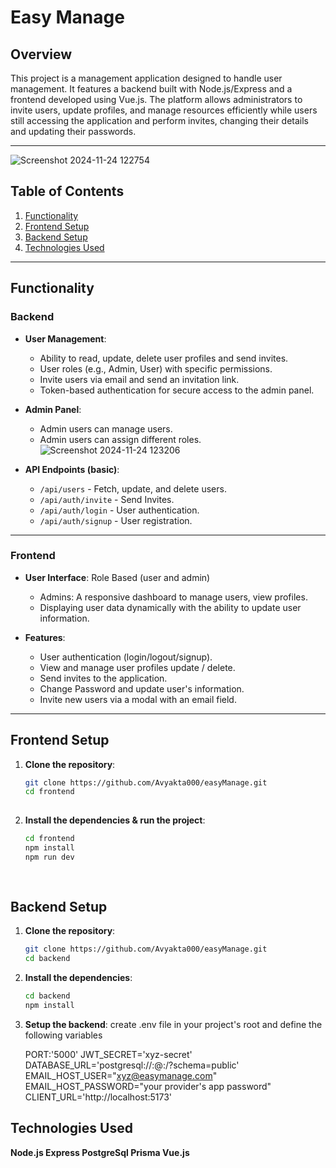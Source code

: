 # Easy Manage

## Overview

This project is a management application designed to handle user management. It features a backend built with Node.js/Express and a frontend developed using Vue.js. The platform allows administrators to invite users, update profiles, and manage resources efficiently while users still accessing the application and perform invites, changing their details and updating their passwords.

---
![Screenshot 2024-11-24 122754](https://github.com/user-attachments/assets/438590f3-6323-4fe6-abdb-8c98bdabdbac)

## Table of Contents

1. [Functionality](#functionality)
2. [Frontend Setup](#frontend-setup)
3. [Backend Setup](#backend-setup)
4. [Technologies Used](#technologies-used)

---

## Functionality

### Backend

- **User Management**: 
  - Ability to read, update, delete user profiles and send invites.
  - User roles (e.g., Admin, User) with specific permissions.
  - Invite users via email and send an invitation link.
  - Token-based authentication for secure access to the admin panel.
  
- **Admin Panel**:
  - Admin users can manage users.
  - Admin users can assign different roles.
  ![Screenshot 2024-11-24 123206](https://github.com/user-attachments/assets/ace8e0d8-f89f-4e4f-b792-a08147e2e015)

- **API Endpoints (basic)**:
  - `/api/users` - Fetch, update, and delete users.
  - `/api/auth/invite` - Send Invites.
  - `/api/auth/login` - User authentication.
  - `/api/auth/signup` - User registration.

---

### Frontend

- **User Interface**: Role Based (user and admin)
  - Admins: A responsive dashboard to manage users, view profiles.
  - Displaying user data dynamically with the ability to update user information.
  
- **Features**:
  - User authentication (login/logout/signup).
  - View and manage user profiles update / delete.
  - Send invites to the application.
  - Change Password and update user's information.
  - Invite new users via a modal with an email field.

---

## Frontend Setup

1. **Clone the repository**:
   ```bash
   git clone https://github.com/Avyakta000/easyManage.git
   cd frontend
  
2. **Install the dependencies & run the project**:
   ```bash
   cd frontend
   npm install
   npm run dev
  
  

## Backend Setup

1. **Clone the repository**:
   ```bash
   git clone https://github.com/Avyakta000/easyManage.git
   cd backend

2. **Install the dependencies**:
   ```bash
   cd backend
   npm install

3. **Setup the backend**:
   create .env file in your project's root and define the following variables

   PORT:'5000'
   JWT_SECRET='xyz-secret'
   DATABASE_URL='postgresql://<username>:<password>@<host>:<port>/<database>?schema=public'
   EMAIL_HOST_USER="xyz@easymanage.com"
   EMAIL_HOST_PASSWORD="your provider's app password"
   CLIENT_URL='http://localhost:5173'

## Technologies Used
   **Node.js Express PostgreSql Prisma Vue.js**





